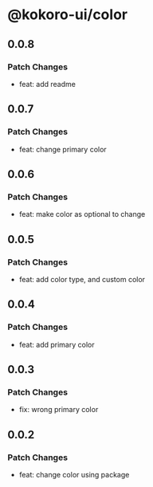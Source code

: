 # @kokoro-ui/color

## 0.0.8

### Patch Changes

- feat: add readme

## 0.0.7

### Patch Changes

- feat: change primary color

## 0.0.6

### Patch Changes

- feat: make color as optional to change

## 0.0.5

### Patch Changes

- feat: add color type, and custom color

## 0.0.4

### Patch Changes

- feat: add primary color

## 0.0.3

### Patch Changes

- fix: wrong primary color

## 0.0.2

### Patch Changes

- feat: change color using package
